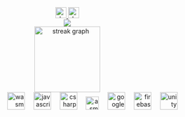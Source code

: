 <div align="center">
  <a href="https://www.duckode.com">
    <img src="https://img.shields.io/static/v1?message=duckode.com&logo=duckode&label=&color=0077B5&logoColor=white&labelColor=&style=for-the-badge" height="25" alt="duckode logo"  />
  </a>
  <a href="https://dev.to/duckode">
    <img src="https://img.shields.io/static/v1?message=dev.to&logo=dev.to&label=&color=0A0A0A&logoColor=white&labelColor=&style=for-the-badge" height="25" alt="devto logo"  />
  </a>
</div>
<div align="center">
  <img src="https://visitor-badge.laobi.icu/badge?page_id=duckodes"  />
</div>

<div align="center">
  <img src="https://github-readme-streak-stats-eight.vercel.app?user=duckodes&locale=en&mode=daily&theme=dracula&hide_border=false&border_radius=5&order=3" height="150" alt="streak graph"  />
</div>

<div align="right">
  <img src="https://cdn.jsdelivr.net/gh/devicons/devicon@latest/icons/wasm/wasm-original.svg" height="40" alt="wasm logo"   />
  <img width="12" />
  <img src="https://cdn.jsdelivr.net/gh/devicons/devicon/icons/javascript/javascript-original.svg" height="40" alt="javascript logo"  />
  <img width="12" />
  <img src="https://cdn.jsdelivr.net/gh/devicons/devicon/icons/csharp/csharp-original.svg" height="40" alt="csharp logo"  />
  <img width="12" />
  <img src="https://duckodes.github.io/icon/ASM_Logo.svg" height="30" alt="asm logo"  />
  <img width="12" />
  <img src="https://cdn.jsdelivr.net/gh/devicons/devicon/icons/googlecloud/googlecloud-original.svg" height="40" alt="googlecloud logo"  />
  <img width="12" />
  <img src="https://cdn.jsdelivr.net/gh/devicons/devicon/icons/firebase/firebase-plain.svg" height="40" alt="firebase logo"  />
  <img width="12" />
  <img src="https://cdn.jsdelivr.net/gh/devicons/devicon@latest/icons/unity/unity-original.svg" height="40" alt="unity logo" />
</div>
